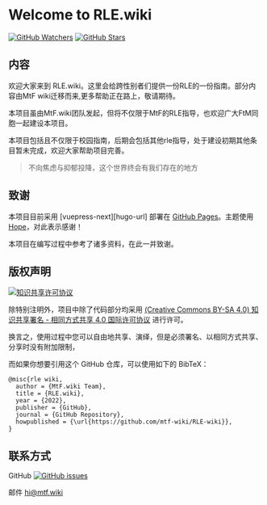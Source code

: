 # Welcome to **RLE.wiki**

[![GitHub Watchers][badge-gh-watch]][repo]
[![GitHub Stars][badge-gh-stars]][repo]

## 内容

欢迎大家来到 RLE.wiki。这里会给跨性别者们提供一份RLE的一份指南。部分内容由MtF wiki迁移而来,更多帮助正在路上，敬请期待。

本项目虽由MtF.wiki团队发起，但将不仅限于MtF的RLE指导，也欢迎广大FtM同胞一起建设本项目。

本项目包括且不仅限于校园指南，后期会包括其他rle指导，处于建设初期其他条目暂未完成，欢迎大家帮助项目完善。

> 不向焦虑与抑郁投降，这个世界终会有我们存在的地方

## 致谢

本项目目前采用 [vuepress-next][hugo-url] 部署在 [GitHub Pages][wiki-url]。主题使用 [Hope][hope-url]，对此表示感谢！

本项目在编写过程中参考了诸多资料，在此一并致谢。

## 版权声明

[![知识共享许可协议][cc-img]][cc-url]

除特别注明外，项目中除了代码部分均采用 [(Creative Commons BY-SA 4.0) 知识共享署名 - 相同方式共享 4.0 国际许可协议][cc-url] 进行许可。

换言之，使用过程中您可以自由地共享、演绎，但是必须署名、以相同方式共享、分享时没有附加限制，

而如果你想要引用这个 GitHub 仓库，可以使用如下的 BibTeX：

```plain
@misc{rle wiki,
  author = {MtF.wiki Team},
  title = {RLE.wiki},
  year = {2022},
  publisher = {GitHub},
  journal = {GitHub Repository},
  howpublished = {\url{https://github.com/mtf-wiki/RLE-wiki}},
}
```

## 联系方式

GitHub [![GitHub issues][badge-gh-issues]](https://github.com/mtf-wiki/RLE-wiki/issues/new/choose)

邮件 <hi@mtf.wiki>

[badge-gh-issues]: https://img.shields.io/github/issues/mtf-wiki/RLE-wiki?style=flat-square
[badge-gh-stars]: https://img.shields.io/github/stars/mtf-wiki/RLE-wiki.svg?style=flat-square&label=Stars
[badge-gh-watch]: https://img.shields.io/github/watchers/mtf-wiki/RLE-wiki.svg?style=flat-square&label=Watch
[cc-img]: https://i.creativecommons.org/l/by-sa/4.0/88x31.png
[cc-url]: https://creativecommons.org/licenses/by-sa/4.0
[vuepress-url]: https://github.com/vuepress/vuepress-next
[logo-long]: ./static/new/mtf-wiki-long.svg
[repo]: https://github.com/mtf-wiki/RLE-wiki
[wiki-url]: https://rle.wiki
[hope-url]: https://github.com/vuepress-theme-hope/vuepress-theme-hope
